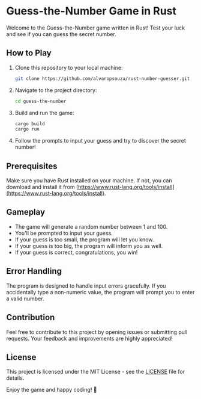 # Guess-the-Number Game in Rust

Welcome to the Guess-the-Number game written in Rust! Test your luck and see if you can guess the secret number.

## How to Play

1. Clone this repository to your local machine:

    ```bash
    git clone https://github.com/alvaropsouza/rust-number-guesser.git
    ```

2. Navigate to the project directory:

    ```bash
    cd guess-the-number
    ```

3. Build and run the game:

    ```bash
    cargo build
    cargo run
    ```

4. Follow the prompts to input your guess and try to discover the secret number!

## Prerequisites

Make sure you have Rust installed on your machine. If not, you can download and install it from [https://www.rust-lang.org/tools/install](https://www.rust-lang.org/tools/install).

## Gameplay

- The game will generate a random number between 1 and 100.
- You'll be prompted to input your guess.
- If your guess is too small, the program will let you know.
- If your guess is too big, the program will inform you as well.
- If your guess is correct, congratulations, you win!

## Error Handling

The program is designed to handle input errors gracefully. If you accidentally type a non-numeric value, the program will prompt you to enter a valid number.

## Contribution

Feel free to contribute to this project by opening issues or submitting pull requests. Your feedback and improvements are highly appreciated!

## License

This project is licensed under the MIT License - see the [LICENSE](LICENSE) file for details.

Enjoy the game and happy coding! 🚀

